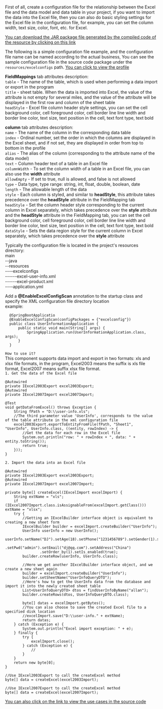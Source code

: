 First of all, create a configuration file for the relationship between the Excel file and the data model and data table in your project, if you want to import the data into the Excel file, then you can also do basic styling settings for the Excel file in the configuration file, for example, you can set the column width, text size, color, font, etc. for Excel.

[You can download the JAR package file generated by the compiled code of the resource by clicking on this link](https://github.com/daijiu77/spring-dj-excel-common.jar.git)

The following is a simple configuration file example, and the configuration file name can be named according to the actual business, You can see the sample configuration file in the source code package under the `resources/excelconfigs` path.
[You can click to view the profile](/src/main/resources/ExcelConfigs/Excel-field-mapping.xml)

**FieldMappings** tab attributes description:<br>
`table` - The name of the table, which is used when performing a data import or export in the program<br>
`title` - sheet table. When the data is imported into Excel, the value of the attribute is not empty for several miles, and the value of the attribute will be displayed in the first row and column of the sheet table<br>
`headStyle` - Excel file column header style settings, you can set the cell background color, cell foreground color, cell border line line width and border line color, text size, text position in the cell, text font type, text bold<br>

**column** tab attributes description:<br>
`name` - The name of the column in the corresponding data table<br>
`index` - Ordinal number, set the order in which the columns are displayed in the Excel sheet, and if not set, they are displayed in order from top to bottom in the profile<br>
`alias` - The alias of the column (corresponding to the attribute name of the data model)<br>
`text` - Column header text of a table in an Excel file<br>
`columnWidth` - To set the column width of a table in an Excel file, you can also use the **width** attribute<br>
`allowEmpty` - If set to true, null is allowed, and false is not allowed<br>
`type` - Data type, type range: string, int, float, double, boolean, date<br>
`length` - The allowable length of the data<br>
`style` - Each column is styled, and similar to **headStyle**, this attribute takes precedence over the **headStyle** attribute in the FieldMapping tab<br>
`headStyle` - Set the column header style corresponding to the current column in Excel separately, which takes precedence over the **style** attribute and the **headStyle** attribute in the FieldMapping tab,  you can set the cell background color, cell foreground color, cell border line line width and border line color, text size, text position in the cell, text font type, text bold<br>
`dataStyle` - Sets the data region style for the current column in Excel separately, which takes precedence over the **style** attribute<br>

Typically the configuration file is located in the project's resources directory:<br>
main<br>
--java<br>
--resources<br>
----excelconfigs<br>
------excel-user-info.xml<br>
------excel-product.xml<br>
----application.yml<br>

Add a **@EnableExcelConfigScan** annotation to the startup class and specify the XML configuration file directory location<br>
example:<br>

      @SpringBootApplicatio
      @EnableExcelConfigScan(configPackages = {"excelconfig"})
      public class UserInformationApplication {
          public static void main(String[] args) {
              SpringApplication.run(UserInformationApplication.class, args);
          }
      }

`How to use it?`<br>
This component supports data import and export in two formats: xls and xlsx file formats, in the program, Excel2003 means the suffix is xls file format, Excel2007 means suffix xlsx file format.<br>
`1. Get the data of the Excel file`

    @Autowired
    private IExcel2003Export excel2003Export;
    @Autowired
    private IExcel2007Import excel2007Import;

    @Test
    void getDataFromExcel() throws Exception {        
        String fPath = "D:\\user-info.xls";
        //The third parameter value 'UserInfo', corresponds to the value of the table attribute in the xml configuration file
        excel2003Export.exportToEntityFromFile(fPath, "Sheet1", "UserInfo", UserInfo.class, ((entity, rowIndex) -> {
            //Get the data for each row in the Excel file
            System.out.println("row: " + rowIndex + ", data: " + entity.toString());
            return true;
        }));
    }
   
`2. Import the data into an Excel file`

    @Autowired
    private IExcel2003Export excel2003Export;
    @Autowired
    private IExcel2007Import excel2007Import;
   
    private byte[] createExcel(IExcelImport excelImport) {
        String extName = "xls";
        if (IExcel2007Import.class.isAssignableFrom(excelImport.getClass())) extName = "xlsx";   
        try {
            //Getting an IExcelBuilder interface object is equivalent to creating a new sheet form
            IExcelBuilder builder = excelImport.createBuilder("UserInfo");
            UserInfo userInfo = new UserInfo();
            userInfo.setName("DJ").setAge(18).setPhone("1231456789").setGender(1).setUid("admin")
                    .setPwd("admin").setEmail("dj@qq.com").setAddress("China")
                    .setOrder_by(1).setIs_enabled(true);
            builder.createRow(userInfo, UserInfo.class);

            //Here we get another IExcelBuilder interface object, and we create a new sheet again
            builder = excelImport.createBuilder("UserInfo");
            builder.setSheetName("UserInfoQueryDTO");
            //Here's how to get the UserInfo data from the database and import it into the newly created sheet table
            List<UserInfoQueryDTO> dtos = findUserInfoByName("allan");
            builder.createRows(dtos, UserInfoQueryDTO.class);

            byte[] datas = excelImport.getBytes();
            //You can also choose to save the created Excel file to a specified disk location
            //excelImport.save("D:\\user-info." + extName);
            return datas;
        } catch (Exception e) {
            System.out.println("Excel import exception: " + e);
        } finally {
            try {
                excelImport.close();
            } catch (Exception e) {
                //
            }
        }
        return new byte[0];
    }

    //Use IExcel2003Export to call the createExcel method
    byte[] data = createExcel(excel2003Import);

    //Use IExcel2007Export to call the createExcel method
    byte[] data = createExcel(excel2007Import);

[You can also click on the link to view the use cases in the source code](/src/test/java/org/dj/excelcommon/SpringDjExcelCommonApplicationTests.java)
